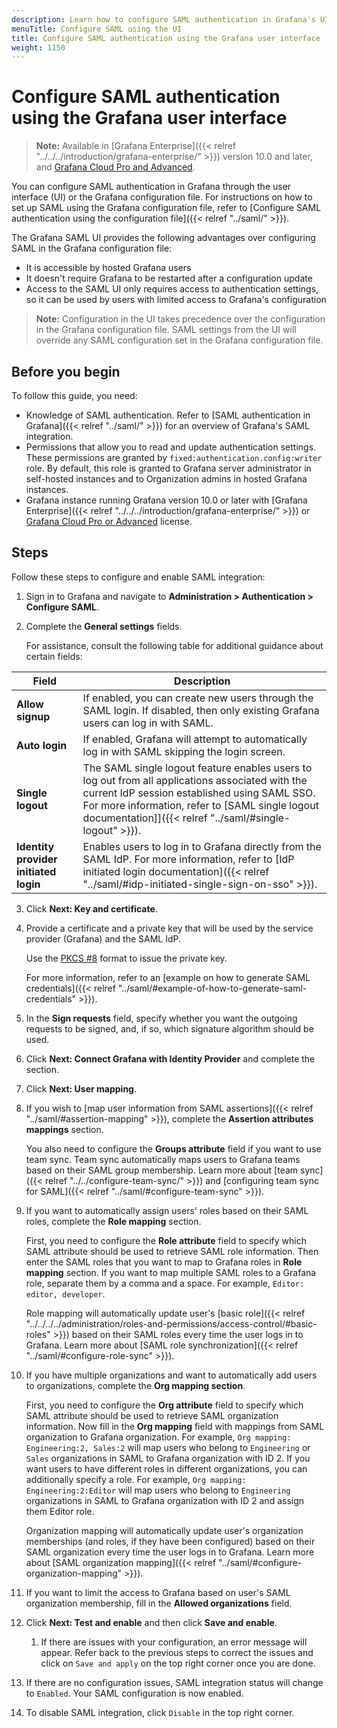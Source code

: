 ```yaml
---
description: Learn how to configure SAML authentication in Grafana's UI.
menuTitle: Configure SAML using the UI
title: Configure SAML authentication using the Grafana user interface
weight: 1150
---
```


# Configure SAML authentication using the Grafana user interface

> **Note:** Available in [Grafana Enterprise]({{< relref "../../../introduction/grafana-enterprise/" >}}) version 10.0 and later, and [Grafana Cloud Pro and Advanced](/docs/grafana-cloud/).

You can configure SAML authentication in Grafana through the user interface (UI) or the Grafana configuration file. For instructions on how to set up SAML using the Grafana configuration file, refer to [Configure SAML authentication using the configuration file]({{< relref "../saml/" >}}).

The Grafana SAML UI provides the following advantages over configuring SAML in the Grafana configuration file:

- It is accessible by hosted Grafana users
- It doesn't require Grafana to be restarted after a configuration update
- Access to the SAML UI only requires access to authentication settings, so it can be used by users with limited access to Grafana's configuration

> **Note:** Configuration in the UI takes precedence over the configuration in the Grafana configuration file. SAML settings from the UI will override any SAML configuration set in the Grafana configuration file.

## Before you begin

To follow this guide, you need:

- Knowledge of SAML authentication. Refer to [SAML authentication in Grafana]({{< relref "../saml/" >}}) for an overview of Grafana's SAML integration.
- Permissions that allow you to read and update authentication settings. These permissions are granted by `fixed:authentication.config:writer` role.
  By default, this role is granted to Grafana server administrator in self-hosted instances and to Organization admins in hosted Grafana instances.
- Grafana instance running Grafana version 10.0 or later with [Grafana Enterprise]({{< relref "../../../introduction/grafana-enterprise/" >}}) or [Grafana Cloud Pro or Advanced](/docs/grafana-cloud/) license.

## Steps

Follow these steps to configure and enable SAML integration:

1. Sign in to Grafana and navigate to **Administration > Authentication > Configure SAML**.
1. Complete the **General settings** fields.

   For assistance, consult the following table for additional guidance about certain fields:

| Field                                 | Description                                                                                                                                                                                                                                                    |
| ------------------------------------- | -------------------------------------------------------------------------------------------------------------------------------------------------------------------------------------------------------------------------------------------------------------- |
| **Allow signup**                      | If enabled, you can create new users through the SAML login. If disabled, then only existing Grafana users can log in with SAML.                                                                                                                               |
| **Auto login**                        | If enabled, Grafana will attempt to automatically log in with SAML skipping the login screen.                                                                                                                                                                  |
| **Single logout**                     | The SAML single logout feature enables users to log out from all applications associated with the current IdP session established using SAML SSO. For more information, refer to [SAML single logout documentation]]({{< relref "../saml/#single-logout" >}}). |
| **Identity provider initiated login** | Enables users to log in to Grafana directly from the SAML IdP. For more information, refer to [IdP initiated login documentation]({{< relref "../saml/#idp-initiated-single-sign-on-sso" >}}).                                                                 |

3. Click **Next: Key and certificate**.
1. Provide a certificate and a private key that will be used by the service provider (Grafana) and the SAML IdP.

   Use the [PKCS #8](https://en.wikipedia.org/wiki/PKCS_8) format to issue the private key.

   For more information, refer to an [example on how to generate SAML credentials]({{< relref "../saml/#example-of-how-to-generate-saml-credentials" >}}).

1. In the **Sign requests** field, specify whether you want the outgoing requests to be signed, and, if so, which signature algorithm should be used.
1. Click **Next: Connect Grafana with Identity Provider** and complete the section.
1. Click **Next: User mapping**.
1. If you wish to [map user information from SAML assertions]({{< relref "../saml/#assertion-mapping" >}}), complete the **Assertion attributes mappings** section.

   You also need to configure the **Groups attribute** field if you want to use team sync. Team sync automatically maps users to Grafana teams based on their SAML group membership.
   Learn more about [team sync]({{< relref "../../configure-team-sync/" >}}) and [configuring team sync for SAML]({{< relref "../saml/#configure-team-sync" >}}).

1. If you want to automatically assign users' roles based on their SAML roles, complete the **Role mapping** section.

   First, you need to configure the **Role attribute** field to specify which SAML attribute should be used to retrieve SAML role information.
   Then enter the SAML roles that you want to map to Grafana roles in **Role mapping** section. If you want to map multiple SAML roles to a Grafana role, separate them by a comma and a space. For example, `Editor: editor, developer`.

   Role mapping will automatically update user's [basic role]({{< relref "../../../../administration/roles-and-permissions/access-control/#basic-roles" >}}) based on their SAML roles every time the user logs in to Grafana.
   Learn more about [SAML role synchronization]({{< relref "../saml/#configure-role-sync" >}}).

1. If you have multiple organizations and want to automatically add users to organizations, complete the **Org mapping section**.

   First, you need to configure the **Org attribute** field to specify which SAML attribute should be used to retrieve SAML organization information.
   Now fill in the **Org mapping** field with mappings from SAML organization to Grafana organization. For example, `Org mapping: Engineering:2, Sales:2` will map users who belong to `Engineering` or `Sales` organizations in SAML to Grafana organization with ID 2.
   If you want users to have different roles in different organizations, you can additionally specify a role. For example, `Org mapping: Engineering:2:Editor` will map users who belong to `Engineering` organizations in SAML to Grafana organization with ID 2 and assign them Editor role.

   Organization mapping will automatically update user's organization memberships (and roles, if they have been configured) based on their SAML organization every time the user logs in to Grafana.
   Learn more about [SAML organization mapping]({{< relref "../saml/#configure-organization-mapping" >}}).

1. If you want to limit the access to Grafana based on user's SAML organization membership, fill in the **Allowed organizations** field.
1. Click **Next: Test and enable** and then click **Save and enable**.
   1. If there are issues with your configuration, an error message will appear. Refer back to the previous steps to correct the issues and click on `Save and apply` on the top right corner once you are done.
1. If there are no configuration issues, SAML integration status will change to `Enabled`.
   Your SAML configuration is now enabled.
1. To disable SAML integration, click `Disable` in the top right corner.
